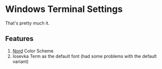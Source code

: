 # Windows Terminal Settings

That's pretty much it.

## Features

1. [Nord] Color Scheme
2. Iosevka Term as the default font (had some problems with the default variant)

[Nord]: https://nordtheme.com
